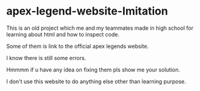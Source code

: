 # apex-legend-website-Imitation
This is an old project which me and my teammates made in high school for learning about html and how to inspect code.

Some of them is link to the official apex legends website.

I know there is still some errors.

Hmmmm if u have any idea on fixing them pls show me your solution.

I don't use this website to do anything else other than learning purpose.
